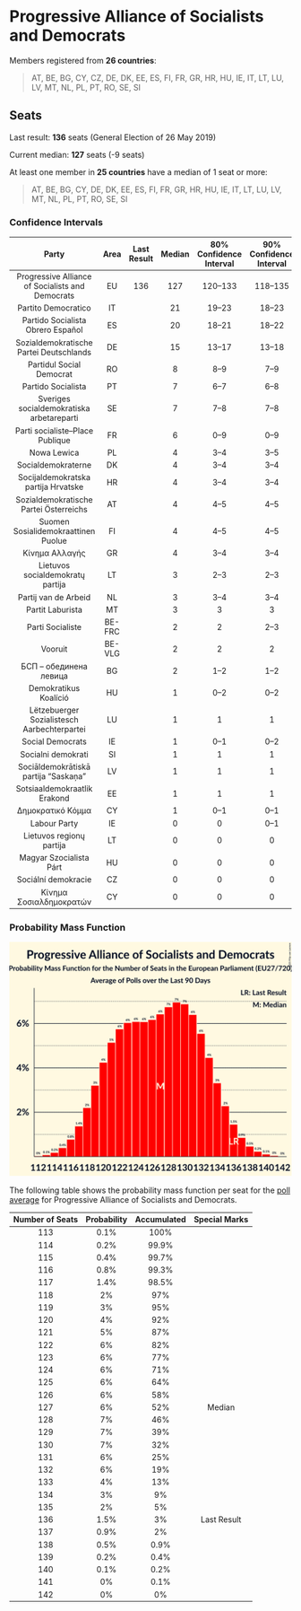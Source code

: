 # Progressive Alliance of Socialists and Democrats

Members registered from **26 countries**:

> AT, BE, BG, CY, CZ, DE, DK, EE, ES, FI, FR, GR, HR, HU, IE, IT, LT, LU, LV, MT, NL, PL, PT, RO, SE, SI

## Seats

Last result: **136** seats (General Election of 26 May 2019)

Current median: **127** seats (-9 seats)

At least one member in **25 countries** have a median of 1 seat or more:

> AT, BE, BG, CY, DE, DK, EE, ES, FI, FR, GR, HR, HU, IE, IT, LT, LU, LV, MT, NL, PL, PT, RO, SE, SI

### Confidence Intervals

| Party | Area | Last Result | Median | 80% Confidence Interval | 90% Confidence Interval | 95% Confidence Interval | 99% Confidence Interval |
|:-----:|:----:|:-----------:|:------:|:-----------------------:|:-----------------------:|:-----------------------:|:-----------------------:|
| Progressive Alliance of Socialists and Democrats | EU | 136 | 127 | 120–133 | 118–135 | 117–136 | 115–138 |
| Partito Democratico | IT | | 21 | 19–23 | 18–23 | 18–24 | 17–25 |
| Partido Socialista Obrero Español | ES | | 20 | 18–21 | 18–22 | 17–22 | 17–23 |
| Sozialdemokratische Partei Deutschlands | DE | | 15 | 13–17 | 13–18 | 13–18 | 13–19 |
| Partidul Social Democrat | RO | | 8 | 8–9 | 7–9 | 7–9 | 7–10 |
| Partido Socialista | PT | | 7 | 6–7 | 6–8 | 5–8 | 5–8 |
| Sveriges socialdemokratiska arbetareparti | SE | | 7 | 7–8 | 7–8 | 7–8 | 7–8 |
| Parti socialiste–Place Publique | FR | | 6 | 0–9 | 0–9 | 0–10 | 0–10 |
| Nowa Lewica | PL | | 4 | 3–4 | 3–5 | 2–5 | 0–5 |
| Socialdemokraterne | DK | | 4 | 3–4 | 3–4 | 3–4 | 3–4 |
| Socijaldemokratska partija Hrvatske | HR | | 4 | 3–4 | 3–4 | 3–4 | 3–5 |
| Sozialdemokratische Partei Österreichs | AT | | 4 | 4–5 | 4–5 | 4–5 | 3–5 |
| Suomen Sosialidemokraattinen Puolue | FI | | 4 | 4–5 | 4–5 | 4–5 | 4–5 |
| Κίνημα Αλλαγής | GR | | 4 | 3–4 | 3–4 | 3–4 | 3–5 |
| Lietuvos socialdemokratų partija | LT | | 3 | 2–3 | 2–3 | 2–3 | 2–4 |
| Partij van de Arbeid | NL | | 3 | 3–4 | 3–4 | 3–4 | 2–4 |
| Partit Laburista | MT | | 3 | 3 | 3 | 3 | 3 |
| Parti Socialiste | BE-FRC | | 2 | 2 | 2–3 | 2–3 | 2–3 |
| Vooruit | BE-VLG | | 2 | 2 | 2 | 2 | 1–3 |
| БСП – обединена левица | BG | | 2 | 1–2 | 1–2 | 1–2 | 0–2 |
| Demokratikus Koalíció | HU | | 1 | 0–2 | 0–2 | 0–2 | 0–2 |
| Lëtzebuerger Sozialistesch Aarbechterpartei | LU | | 1 | 1 | 1 | 1 | 1 |
| Social Democrats | IE | | 1 | 0–1 | 0–2 | 0–2 | 0–2 |
| Socialni demokrati | SI | | 1 | 1 | 1 | 1 | 0–1 |
| Sociāldemokrātiskā partija “Saskaņa” | LV | | 1 | 1 | 1 | 0–1 | 0–1 |
| Sotsiaaldemokraatlik Erakond | EE | | 1 | 1 | 1 | 1 | 1 |
| Δημοκρατικό Κόμμα | CY | | 1 | 0–1 | 0–1 | 0–1 | 0–1 |
| Labour Party | IE | | 0 | 0 | 0–1 | 0–1 | 0–1 |
| Lietuvos regionų partija | LT | | 0 | 0 | 0 | 0 | 0–1 |
| Magyar Szocialista Párt | HU | | 0 | 0 | 0 | 0 | 0 |
| Sociální demokracie | CZ | | 0 | 0 | 0 | 0 | 0 |
| Κίνημα Σοσιαλδημοκρατών | CY | | 0 | 0 | 0 | 0 | 0 |

### Probability Mass Function

![Graph with seats probability mass function not yet produced](average-2025-02-28-seats-pmf-progressiveallianceofsocialistsanddemocrats.png "Seats Probability Mass Function")

The following table shows the probability mass function per seat for the [poll average](average-2025-02-28.html) for Progressive Alliance of Socialists and Democrats.

| Number of Seats | Probability | Accumulated | Special Marks |
|:---------------:|:-----------:|:-----------:|:-------------:|
| 113 | 0.1% | 100% |  |
| 114 | 0.2% | 99.9% |  |
| 115 | 0.4% | 99.7% |  |
| 116 | 0.8% | 99.3% |  |
| 117 | 1.4% | 98.5% |  |
| 118 | 2% | 97% |  |
| 119 | 3% | 95% |  |
| 120 | 4% | 92% |  |
| 121 | 5% | 87% |  |
| 122 | 6% | 82% |  |
| 123 | 6% | 77% |  |
| 124 | 6% | 71% |  |
| 125 | 6% | 64% |  |
| 126 | 6% | 58% |  |
| 127 | 6% | 52% | Median |
| 128 | 7% | 46% |  |
| 129 | 7% | 39% |  |
| 130 | 7% | 32% |  |
| 131 | 6% | 25% |  |
| 132 | 6% | 19% |  |
| 133 | 4% | 13% |  |
| 134 | 3% | 9% |  |
| 135 | 2% | 5% |  |
| 136 | 1.5% | 3% | Last Result |
| 137 | 0.9% | 2% |  |
| 138 | 0.5% | 0.9% |  |
| 139 | 0.2% | 0.4% |  |
| 140 | 0.1% | 0.2% |  |
| 141 | 0% | 0.1% |  |
| 142 | 0% | 0% |  |



